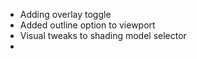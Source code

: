 - Adding overlay toggle 
- Added outline option to viewport
- Visual tweaks to shading model selector
- 